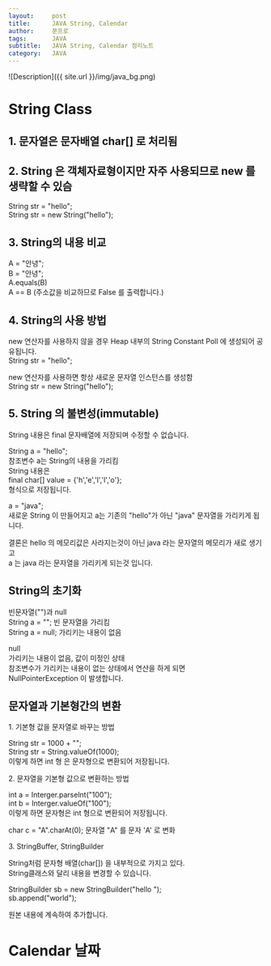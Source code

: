 ```yaml
---
layout:     post
title:      JAVA String, Calendar
author:     쭌프로
tags:       JAVA
subtitle:   JAVA String, Calendar 정리노트
category:   JAVA
---
```


<!-- Start Writing Below in Markdown -->

![Description]({{ site.url }}/img/java_bg.png)

# String Class

## 1. 문자열은 문자배열 char[] 로 처리됨

## 2. String 은 객체자료형이지만 자주 사용되므로 new 를 생략할 수 있슴

<p>
  String str = "hello"; <br/>
  String str = new String("hello");
</p>

## 3. String의 내용 비교

<p>
  A = "안녕"; <br/>
  B = "안녕"; <br/>
  A.equals(B) <br/>
  A == B (주소값을 비교하므로 False 를 출력합니다.)
</p>

## 4. String의 사용 방법

<p>
  new 연산자를 사용하지 않을 경우 Heap 내부의 String Constant Poll 에 생성되어 공유됩니다. <br/>
  String str = "hello";
</p>
<p>
  new 연산자를 사용하면 항상 새로운 문자열 인스턴스를 생성함 <br/>
  String str = new String("hello");
</p>

## 5. String 의 불변성(immutable) 

<p>
  String 내용은 final 문자배열에 저장되며 수정할 수 없습니다. <br/>

  String a = "hello"; <br/>
  참조변수 a는 String의 내용을 가리킴 <br/>
  String 내용은  <br/>
  final char[] value = {'h','e','l','l','o'};  <br/>
  형식으로 저장됩니다. <br/>

  a = "java"; <br/>
  새로운 String 이 만들어지고 a는 기존의 "hello"가 아닌 "java" 문자열을 가리키게 됩니다. <br/>

  결론은 hello 의 메모리값은 사라지는것이 아닌 java 라는 문자열의 메모리가 새로 생기고 <br/>
  a 는 java 라는 문자열을 가리키게 되는것 입니다.
</p>

## String의 초기화

<p>
  빈문자열("")과 null <br/>
  String a = ""; 빈 문자열을 가리킴 <br/>
  String a = null; 가리키는 내용이 없음
</p>

<p>
  null  <br/>
  가리키는 내용이 없음, 값이 미정인 상태 <br/>
  참조변수가 가리키는 내용이 없는 상태에서 연산을 하게 되면 <br/>
  NullPointerException 이 발생합니다.
</p>

## 문자열과 기본형간의 변환

<p>
  1. 기본형 값을 문자열로 바꾸는 방법 <br/>
  
  String str = 1000 + ""; <br/>
  String str = String.valueOf(1000); <br/>
  이렇게 하면 int 형 은 문자형으로 변환되어 저장됩니다.
</p>
<p>
  2. 문자열을 기본형 값으로 변환하는 방법 <br/>
  
  int a = Interger.parselnt("100"); <br/>
  int b = Interger.valueOf("100"); <br/>
  이렇게 하면 문자형은 int 형으로 변환되어 저장됩니다. <br/>

  char c = "A".charAt(0); 문자열 "A" 를 문자 'A' 로 변화
</p>

<p>
  3. StringBuffer, StringBuilder <br/>

  String처럼 문자형 배열(char[]) 을 내부적으로 가지고 있다. <br/>
  String클래스와 달리 내용을 변경할 수 있습니다.<br/>

  StringBuilder sb = new StringBuilder("hello "); <br/>
  sb.append("world"); <br/>

  원본 내용에 계속하여 추가합니다.
</p>

# Calendar 날짜

<script src="https://gist.github.com/alalstjr/87a9546ce46a527160ba99f2976dbe44.js"></script>
